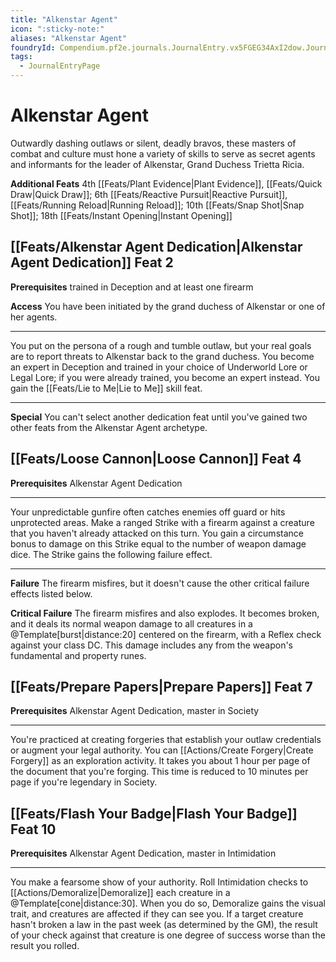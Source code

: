 ```yaml
---
title: "Alkenstar Agent"
icon: ":sticky-note:"
aliases: "Alkenstar Agent"
foundryId: Compendium.pf2e.journals.JournalEntry.vx5FGEG34AxI2dow.JournalEntryPage.ttkG4geKXTao5pku
tags:
  - JournalEntryPage
---
```


# Alkenstar Agent
Outwardly dashing outlaws or silent, deadly bravos, these masters of combat and culture must hone a variety of skills to serve as secret agents and informants for the leader of Alkenstar, Grand Duchess Trietta Ricia.

**Additional Feats** 4th [[Feats/Plant Evidence|Plant Evidence]], [[Feats/Quick Draw|Quick Draw]]; 6th [[Feats/Reactive Pursuit|Reactive Pursuit]], [[Feats/Running Reload|Running Reload]]; 10th [[Feats/Snap Shot|Snap Shot]]; 18th [[Feats/Instant Opening|Instant Opening]]

## [[Feats/Alkenstar Agent Dedication|Alkenstar Agent Dedication]] Feat 2

**Prerequisites** trained in Deception and at least one firearm

**Access** You have been initiated by the grand duchess of Alkenstar or one of her agents.

* * *

You put on the persona of a rough and tumble outlaw, but your real goals are to report threats to Alkenstar back to the grand duchess. You become an expert in Deception and trained in your choice of Underworld Lore or Legal Lore; if you were already trained, you become an expert instead. You gain the [[Feats/Lie to Me|Lie to Me]] skill feat.

* * *

**Special** You can't select another dedication feat until you've gained two other feats from the Alkenstar Agent archetype.

## [[Feats/Loose Cannon|Loose Cannon]] Feat 4

**Prerequisites** Alkenstar Agent Dedication

* * *

Your unpredictable gunfire often catches enemies off guard or hits unprotected areas. Make a ranged Strike with a firearm against a creature that you haven't already attacked on this turn. You gain a circumstance bonus to damage on this Strike equal to the number of weapon damage dice. The Strike gains the following failure effect.

* * *

**Failure** The firearm misfires, but it doesn't cause the other critical failure effects listed below.

**Critical Failure** The firearm misfires and also explodes. It becomes broken, and it deals its normal weapon damage to all creatures in a @Template\[burst|distance:20\] centered on the firearm, with a Reflex check against your class DC. This damage includes any from the weapon's fundamental and property runes.

## [[Feats/Prepare Papers|Prepare Papers]] Feat 7

**Prerequisites** Alkenstar Agent Dedication, master in Society

* * *

You're practiced at creating forgeries that establish your outlaw credentials or augment your legal authority. You can [[Actions/Create Forgery|Create Forgery]] as an exploration activity. It takes you about 1 hour per page of the document that you're forging. This time is reduced to 10 minutes per page if you're legendary in Society.

## [[Feats/Flash Your Badge|Flash Your Badge]] Feat 10

**Prerequisites** Alkenstar Agent Dedication, master in Intimidation

* * *

You make a fearsome show of your authority. Roll Intimidation checks to [[Actions/Demoralize|Demoralize]] each creature in a @Template\[cone|distance:30\]. When you do so, Demoralize gains the visual trait, and creatures are affected if they can see you. If a target creature hasn't broken a law in the past week (as determined by the GM), the result of your check against that creature is one degree of success worse than the result you rolled.